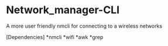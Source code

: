 # Network_manager-CLI
A more user friendly nmcli for connecting to a wireless networks


[Dependencies]
*nmcli
*wifi
*awk
*grep
